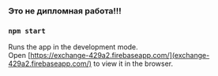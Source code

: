 ### Это не дипломная работа!!!
### `npm start`

Runs the app in the development mode.\
Open [https://exchange-429a2.firebaseapp.com/](exchange-429a2.firebaseapp.com/) to view it in the browser.

